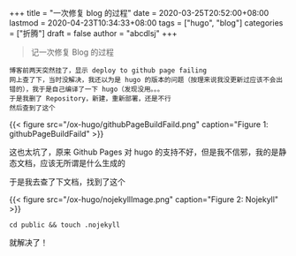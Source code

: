 +++
title = "一次修复 blog 的过程"
date = 2020-03-25T20:52:00+08:00
lastmod = 2020-04-23T10:34:33+08:00
tags = ["hugo", "blog"]
categories = ["折腾"]
draft = false
author = "abcdlsj"
+++

> 记一次修复 Blog 的过程

<!--more-->

```text
博客前两天突然挂了，显示 deploy to github page failing
网上查了下，当时没解决，我还以为是 hugo 的版本的问题（按理来说我没更新过应该不会出错的），我于是自己编译了一下 hugo（发现没用。。。
于是我删了 Repository，新建，重新部署，还是不行
然后查到了这个
```

{{< figure src="/ox-hugo/githubPageBuildFaild.png" caption="Figure 1: githubPageBuildFaild" >}}

这也太坑了，原来 Github Pages 对 hugo 的支持不好，但是我不信邪，我的是静态文档，应该无所谓是什么生成的

于是我去查了下文档，找到了这个

{{< figure src="/ox-hugo/nojekyllImage.png" caption="Figure 2: Nojekyll" >}}

```shell
cd public && touch .nojekyll
```

就解决了！
